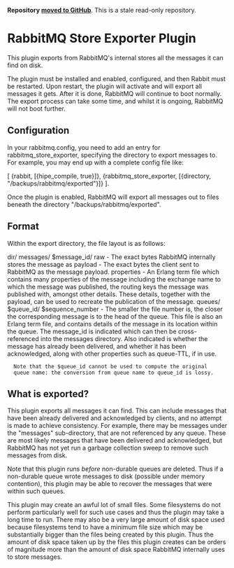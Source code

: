 **Repository [moved to GitHub](https://github.com/rabbitmq/rabbitmq-store-exporter)**.
This is a stale read-only repository.

RabbitMQ Store Exporter Plugin
==============================

This plugin exports from RabbitMQ's internal stores all the messages
it can find on disk.

The plugin must be installed and enabled, configured, and then Rabbit
must be restarted. Upon restart, the plugin will activate and will
export all messages it gets. After it is done, RabbitMQ will continue
to boot normally. The export process can take some time, and whilst it
is ongoing, RabbitMQ will not boot further.


Configuration
-------------

In your rabbitmq.config, you need to add an entry for
rabbitmq_store_exporter, specifying the directory to export messages
to. For example, you may end up with a complete config file like:

[
 {rabbit,                  [{hipe_compile, true}]},
 {rabbitmq_store_exporter, [{directory, "/backups/rabbitmq/exported"}]}
].

Once the plugin is enabled, RabbitMQ will export all messages out to
files beneath the directory "/backups/rabbitmq/exported".


Format
------

Within the export directory, the file layout is as follows:

dir/
  messages/
    $message_id/
      raw        - The exact bytes RabbitMQ internally stores the message as
      payload    - The exact bytes the client sent to RabbitMQ as the message
                     payload.
      properties - An Erlang term file which contains many properties
                     of the message including the exchange name to
                     which the message was published, the routing keys
                     the message was published with, amongst other
                     details. These details, together with the
                     payload, can be used to recreate the publication
                     of the message.
  queues/
    $queue_id/
      $sequence_number - The smaller the file number is, the closer
                     the corresponding message is to the head of the
                     queue. This file is also an Erlang term file, and
                     contains details of the message in its location
                     within the queue. The message_id is indicated
                     which can then be cross-referenced into the
                     messages directory. Also indicated is whether the
                     message has already been delivered, and whether
                     it has been acknowledged, along with other
                     properties such as queue-TTL, if in use.

      Note that the $queue_id cannot be used to compute the original
      queue name: the conversion from queue name to queue_id is lossy.


What is exported?
-----------------

This plugin exports all messages it can find. This can include
messages that have been already delivered and acknowledged by clients,
and no attempt is made to achieve consistency. For example, there may
be messages under the "messages" sub-directory, that are not
referenced by any queue. These are most likely messages that have been
delivered and acknowledged, but RabbitMQ has not yet run a garbage
collection sweep to remove such messages from disk.

Note that this plugin runs *before* non-durable queues are
deleted. Thus if a non-durable queue wrote messages to disk (possible
under memory contention), this plugin may be able to recover the
messages that were within such queues.

This plugin may create an awful lot of small files. Some filesystems
do not perform particularly well for such use cases and thus the
plugin may take a long time to run. There may also be a very large
amount of disk space used because filesystems tend to have a minimum
file size which may be substantially bigger than the files being
created by this plugin. Thus the amount of disk space taken up by the
files this plugin creates can be orders of magnitude more than the
amount of disk space RabbitMQ internally uses to store messages.

